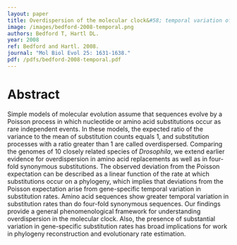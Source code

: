 ```yaml
---
layout: paper
title: Overdispersion of the molecular clock&#58; temporal variation of gene-specific substitution rates in Drosophila
image: /images/bedford-2008-temporal.png
authors: Bedford T, Hartl DL.
year: 2008
ref: Bedford and Hartl. 2008.
journal: "Mol Biol Evol 25: 1631-1638."
pdf: /pdfs/bedford-2008-temporal.pdf
---
```


# Abstract

Simple models of molecular evolution assume that sequences evolve by a Poisson process in which nucleotide or amino acid substitutions occur as rare independent events. In these models, the expected ratio of the variance to the mean of substitution counts equals 1, and substitution processes with a ratio greater than 1 are called overdispersed. Comparing the genomes of 10 closely related species of *Drosophila*, we extend earlier evidence for overdispersion in amino acid replacements as well as in four-fold synonymous substitutions. The observed deviation from the Poisson expectation can be described as a linear function of the rate at which substitutions occur on a phylogeny, which implies that deviations from the Poisson expectation arise from gene-specific temporal variation in substitution rates. Amino acid sequences show greater temporal variation in substitution rates than do four-fold synonymous sequences. Our findings provide a general phenomenological framework for understanding overdispersion in the molecular clock. Also, the presence of substantial variation in gene-specific substitution rates has broad implications for work in phylogeny reconstruction and evolutionary rate estimation.